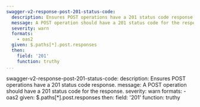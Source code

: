 ```yaml
---
swagger-v2-response-post-201-status-code:
  description: Ensures POST operations have a 201 status code response.
  message: A POST operation should have a 201 status code for the response.
  severity: warn
  formats:
    - oas2
  given: $.paths[*].post.responses
  then:
    field: '201'
    function: truthy
...
```

swagger-v2-response-post-201-status-code:
  description: Ensures POST operations have a 201 status code response.
  message: A POST operation should have a 201 status code for the response.
  severity: warn
  formats:
    - oas2
  given: $.paths[*].post.responses
  then:
    field: '201'
    function: truthy
